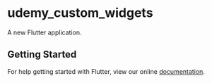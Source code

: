 # udemy_custom_widgets

A new Flutter application.

## Getting Started

For help getting started with Flutter, view our online
[documentation](https://flutter.io/).
